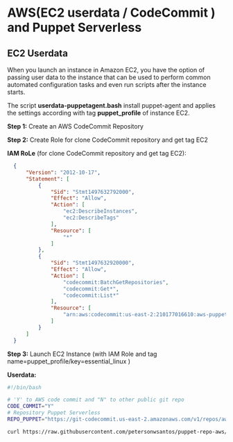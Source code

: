 AWS(EC2 userdata / CodeCommit ) and Puppet Serverless  
======================================================

EC2 Userdata
---------------
When you launch an instance in Amazon EC2, you have the option of passing user data to the instance that can be used to perform common automated configuration tasks and even run scripts after the instance starts. 

The script **userdata-puppetagent.bash** install puppet-agent and applies the settings according with tag **puppet_profile** of  instance EC2.


**Step 1:** Create an AWS CodeCommit Repository

**Step 2:** Create Role for clone CodeCommit repository and get tag EC2

  **IAM RoLe**   (for clone CodeCommit repository and get tag EC2):
  ```json
    {
        "Version": "2012-10-17",
        "Statement": [
            {
                "Sid": "Stmt1497632792000",
                "Effect": "Allow",
                "Action": [
                    "ec2:DescribeInstances",
                    "ec2:DescribeTags"
                ],
                "Resource": [
                    "*"
                ]
            },
            {
                "Sid": "Stmt1497632920000",
                "Effect": "Allow",
                "Action": [
                    "codecommit:BatchGetRepositories",
                    "codecommit:Get*",
                    "codecommit:List*"
                ],
                "Resource": [
                    "arn:aws:codecommit:us-east-2:210177016610:aws-puppet-masterless-distribuited"
                ]
            }
        ]
    }
  ```
**Step 3:**  Launch EC2 Instance (with IAM Role and tag  name=puppet_profile/key=essential_linux ) 

  **Userdata:** 
  ```bash
  #!/bin/bash 

  # 'Y' to AWS code commit and "N" to other public git repo
  CODE_COMMIT="Y"
  # Repository Puppet Serverless
  REPO_PUPPET="https://git-codecommit.us-east-2.amazonaws.com/v1/repos/aws-puppet-serverless-distribuited" 

  curl https://raw.githubusercontent.com/petersonwsantos/puppet-repo-aws/master/bootstrap-puppetagent.bash | bash -s -- $CODE_COMMIT $REPO_PUPPET
  ```

